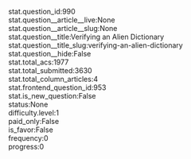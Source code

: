 stat.question_id:990  
stat.question__article__live:None  
stat.question__article__slug:None  
stat.question__title:Verifying an Alien Dictionary  
stat.question__title_slug:verifying-an-alien-dictionary  
stat.question__hide:False  
stat.total_acs:1977  
stat.total_submitted:3630  
stat.total_column_articles:4  
stat.frontend_question_id:953  
stat.is_new_question:False  
status:None  
difficulty.level:1  
paid_only:False  
is_favor:False  
frequency:0  
progress:0  
